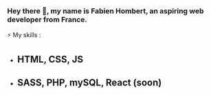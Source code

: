 ### Hey there 👋, my name is Fabien Hombert, an aspiring web developer from France.

  ⚡ My skills :
  
  - ## HTML, CSS, JS
  - ## SASS, PHP, mySQL, React (soon) 



<!--
**Picoche/Picoche** is a ✨ _special_ ✨ repository because its `README.md` (this file) appears on your GitHub profile.

Here are some ideas to get you started:

- 🔭 I’m currently working on ...
- 🌱 I’m currently learning ...
- 👯 I’m looking to collaborate on ...
- 🤔 I’m looking for help with ...
- 💬 Ask me about ...
- 📫 How to reach me: ...
- 😄 Pronouns: ...
- ⚡ Fun fact: ...
-->
